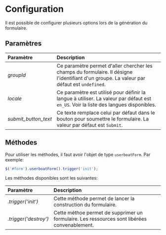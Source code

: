 # Configuration

Il est possible de configurer plusieurs options lors de la génération du formulaire. 

## Paramètres

| Paramètre | Description |
| :--- | :--- |
| _groupId_ | Ce paramètre permet d'aller chercher les champs du formulaire. Il désigne l'identifiant d'un groupe. La valeur par défaut est `undefined`. |
| _locale_ | Ce paramètre est utilisé pour définir la langue à utiliser. La valeur par défaut est `en_US`.  Voir la liste des langues disponibles. |
| _submit_button_text_ | Ce texte remplace celui par défaut dans le bouton pour soumettre le formulaire. La valeur par défaut est `Submit`. |

## Méthodes

Pour utiliser les méthodes, il faut avoir l'objet de type `userboatForm`. Par exemple:

```javascript
$('#form').userboatForm().trigger('init');
```

Les méthodes disponibles sont les suivantes:

| Paramètre | Description |
| :--- | :--- |
| _.trigger('init')_ | Cette méthode permet de lancer la construction du formulaire.  |
| _.trigger('destroy')_ | Cette méthoe permet de supprimer un formulaire. Les ressources sont libérées convenablement. |
